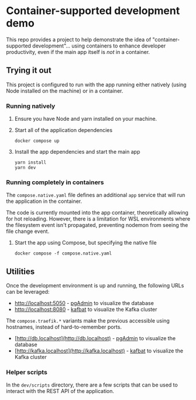 # Container-supported development demo

This repo provides a project to help demonstrate the idea of "container-supported development"... using containers to enhance developer productivity, even if the main app itself is _not_ in a container.

## Trying it out

This project is configured to run with the app running either natively (using Node installed on the machine) or in a container.

### Running natively

1. Ensure you have Node and yarn installed on your machine.

2. Start all of the application dependencies

    ```console
    docker compose up
    ```

3. Install the app dependencies and start the main app

    ```console
    yarn install
    yarn dev
    ```

### Running completely in containers

The `compose.native.yaml` file defines an additional `app` service that will run the application in the container. 

The code is currently mounted into the app container, theoretically allowing for hot reloading. However, there is a limitation for WSL environments where the filesystem event isn't propagated, preventing nodemon from seeing the file change event.

1. Start the app using Compose, but specifying the native file

    ```console
    docker compose -f compose.native.yaml
    ```

## Utilities

Once the development environment is up and running, the following URLs can be leveraged:

- [http://localhost:5050](http://localhost:5050) - [pgAdmin](https://www.pgadmin.org/) to visualize the database
- [http://localhost:8080](http://localhost:8080) - [kafbat](https://github.com/kafbat/kafka-ui) to visualize the Kafka cluster

The `compose.traefik.*` variants make the previous accessible using hostnames, instead of hard-to-remember ports.

- [http://db.localhost](http://db.localhost) - [pgAdmin](https://www.pgadmin.org/) to visualize the database
- [http://kafka.localhost](http://kafka.localhost) - [kafbat](https://github.com/kafbat/kafka-ui) to visualize the Kafka cluster

### Helper scripts

In the `dev/scripts` directory, there are a few scripts that can be used to interact with the REST API of the application.
